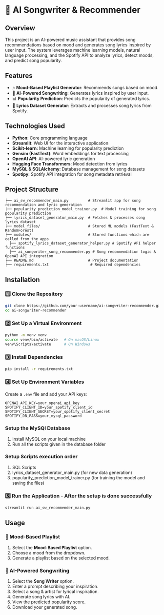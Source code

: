 # 🎵 AI Songwriter & Recommender

## Overview
This project is an AI-powered music assistant that provides song recommendations based on mood and generates song lyrics inspired by user input. The system leverages machine learning models, natural language processing, and the Spotify API to analyze lyrics, detect moods, and predict song popularity.

## Features
- 🎶 **Mood-Based Playlist Generator**: Recommends songs based on mood.
- 📝 **AI-Powered Songwriting**: Generates lyrics inspired by user input.
- 📊 **Popularity Prediction**: Predicts the popularity of generated lyrics.
- 🎼 **Lyrics Dataset Generator**: Extracts and processes song lyrics from Spotify.

## Technologies Used
- **Python**: Core programming language
- **Streamlit**: Web UI for the interactive application
- **Scikit-learn**: Machine learning for popularity prediction
- **Gensim (FastText)**: Word embeddings for text processing
- **OpenAI API**: AI-powered lyric generation
- **Hugging Face Transformers**: Mood detection from lyrics
- **MySQL & SQLAlchemy**: Database management for song datasets
- **Spotipy**: Spotify API integration for song metadata retrieval

## Project Structure
```
├── ai_sw_recommender_main.py         # Streamlit app for song recommendation and lyric generation
├── popularity_prediction_model_trainer.py  # Model training for song popularity prediction
├── lyrics_dataset_generator_main.py  # Fetches & processes song lyrics dataset
├── model_files/                      # Stored ML models (FastText & RandomForest)
├── modules/                          # Stored functions which are called from the apps
  ├── spotify_lyrics_dataset_generator_helper.py # Spotify API helper functions
  ├── ai_songwriter_song_recommender.py # Song recommendation logic & OpenAI API integration
├── README.md                         # Project documentation
├── requirements.txt                   # Required dependencies
```

## Installation
### 1️⃣ Clone the Repository
```bash
git clone https://github.com/your-username/ai-songwriter-recommender.git
cd ai-songwriter-recommender
```

### 2️⃣ Set Up a Virtual Environment
```bash
python -m venv venv
source venv/bin/activate   # On macOS/Linux
venv\Scripts\activate      # On Windows
```

### 3️⃣ Install Dependencies
```bash
pip install -r requirements.txt
```

### 4️⃣ Set Up Environment Variables
Create a `.env` file and add your API keys:
```
OPENAI_API_KEY=your_openai_api_key
SPOTIFY_CLIENT_ID=your_spotify_client_id
SPOTIFY_CLIENT_SECRET=your_spotify_client_secret
SPOTIFY_DB_PASS=your_mysql_password
```
### Setup the MySQl Database
  1. Install MySQL on your local machine
  2. Run all the scripts given in the database folder

### Setup Scripts execution order
  1. SQL Scripts
  2. lyrics_dataset_generator_main.py (for new data generation)
  3. popularity_prediction_model_trainer.py (for training the model and saving the files)


### 5️⃣ Run the Application - After the setup is done successfully
```bash
streamlit run ai_sw_recommender_main.py
```

## Usage
### 🎵 Mood-Based Playlist
1. Select the **Mood-Based Playlist** option.
2. Choose a mood from the dropdown.
3. Generate a playlist based on the selected mood.

### 📝 AI-Powered Songwriting
1. Select the **Song Writer** option.
2. Enter a prompt describing your inspiration.
3. Select a song & artist for lyrical inspiration.
4. Generate song lyrics with AI.
5. View the predicted popularity score.
6. Download your generated song.


